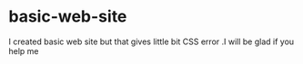 # basic-web-site
I created basic web site but that gives little bit CSS error .I will be glad if you help me
